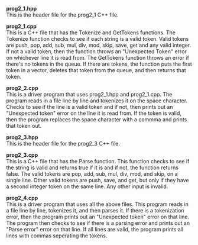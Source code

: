 <b>prog2_1.hpp</b><br/>
    This is the header file for the prog2_1 C++ file.

<b>prog2_1.cpp</b><br/>
    This is a C++ file that has the Tokenize and GetTokens functions. The Tokenize function checks to see if each string is a valid token. Valid tokens are push, pop, add, sub, mul, div, mod, skip, save, get and any valid integer. If not a valid token, then the function throws an "Unexpected Token" error on whichever line it is read from. The GetTokens function throws an error if there's no tokens in the queue. If there are tokens, the function puts the first token in a vector<string>, deletes that token from the queue, and then returns that token.

<b>prog2_2.cpp</b><br/>
    This is a driver program that uses prog2_1.hpp and prog2_1.cpp. The program reads in a file line by line and tokenizes it on the space character. Checks to see if the line is a valid token and if not, then prints out an "Unexpected token" error on the line it is read from. If the token is valid, then the program replaces the space character with a commma and prints that token out.
    
<b>prog2_3.hpp</b><br/>
    This is the header file for the prog2_3 C++ file.
    
<b>prog2_3.cpp</b><br/>
    This is a C++ file that has the Parse function. This function checks to see if the string is valid and returns true if it is and if not, the function returns false. The valid tokens are pop, add, sub, mul, div, mod, and skip, on a single line. Other valid tokens are push, save, and get, but only if they have a second integer token on the same line. Any other input is invalid.

<b>prog2_4.cpp</b><br/>
    This is a driver program that uses all the above files. This program reads in a file line by line, tokenizes it, and then parses it. If there is a tokenization error, then the program prints out an "Unexpected token" error on that line. The program then checks to see if there is a parsing error and prints out an "Parse error" error on that line. If all lines are valid, the program prints all lines with commas seperating the tokens.

